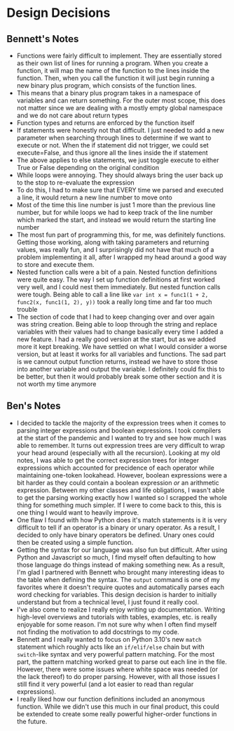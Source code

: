 # Design Decisions

## Bennett's Notes

- Functions were fairly difficult to implement. They are essentially stored as their own list of lines for running a program. When you create a function, it will map the name of the function to the lines inside the function. Then, when you call the function it will just begin running a new binary plus program, which consists of the function lines.
- This means that a binary plus program takes in a namespace of variables and can return something. For the outer most scope, this does not matter since we are dealing with a mostly empty global namespace and we do not care about return types
- Function types and returns are enforced by the function itself
- If statements were honestly not that difficult. I just needed to add a new parameter when searching through lines to determine if we want to execute or not. When the if statement did not trigger, we could set execute=False, and thus ignore all the lines inside the if statement
- The above applies to else statements, we just toggle execute to either True or False depending on the original condition
- While loops were annoying. They should always bring the user back up to the stop to re-evaluate the expression
- To do this, I had to make sure that EVERY time we parsed and executed a line, it would return a new line number to move onto
- Most of the time this line number is just 1 more than the previous line number, but for while loops we had to keep track of the line number which marked the start, and instead we would return the starting line number
- The most fun part of programming this, for me, was definitely functions. Getting those working, along with taking parameters and returning values, was really fun, and I surprisingly did not have that much of a problem implementing it all, after I wrapped my head around a good way to store and execute them.
- Nested function calls were a bit of a pain. Nested function definitions were quite easy. The way I set up function definitions at first worked very well, and I could nest them immediately. But nested function calls were tough. Being able to call a line like `var int x = func1(1 + 2, func2(x, func1(1, 2), y))` took a really long time and far too much trouble
- The section of code that I had to keep changing over and over again was string creation. Being able to loop through the string and replace variables with their values had to change basically every time I added a new feature. I had a really good version at the start, but as we added more it kept breaking. We have settled on what I would consider a worse version, but at least it works for all variables and functions. The sad part is we cannout output function returns, instead we have to store those into another variable and output the variable. I definitely could fix this to be better, but then it would probably break some other section and it is not worth my time anymore

## Ben's Notes

- I decided to tackle the majority of the expression trees when it comes to parsing integer expressions and boolean expressions. I took compilers at the start of the pandemic and I wanted to try and see how much I was able to remember. It turns out expression trees are very difficult to wrap your head around (especially with all the recursion). Looking at my old notes, I was able to get the correct expression trees for integer expressions which accounted for precidence of each operator while maintaining one-token lookahead. However, boolean expressions were a bit harder as they could contain a boolean expression *or* an arithmetic expression. Between my other classes and life obligations, I wasn't able to get the parsing working exactly how I wanted so I scrapped the whole thing for something much simpler. If I were to come back to this, this is one thing I would want to heavily improve.
- One flaw I found with how Python does it's match statements is it is very difficult to tell if an operator is a binary or unary operator. As a result, I decided to only have binary operators be defined. Unary ones could then be created using a simple function.
- Getting the syntax for our language was also fun but difficult. After using Python and Javascript so much, I find myself often defaulting to how those language do things instead of making something new. As a result, I'm glad I partnered with Bennett who brought many interesting ideas to the table when defining the syntax. The `output` command is one of my favorites where it doesn't require quotes and automatically parses each word checking for variables. This design decision is harder to initially understand but from a technical level, I just found it really cool.
- I've also come to realize I really enjoy writing up documentation. Writing high-level overviews and tutorials with tables, examples, etc. is really enjoyable for some reason. I'm not sure why when I often find myself not finding the motivation to add docstrings to my code.
- Bennett and I really wanted to focus on Python 3.10's new `match` statement which roughly acts like an `if/elif/else` chain but with `switch`-like syntax and very powerful pattern matching. For the most part, the pattern matching worked great to parse out each line in the file. However, there were some issues where white space was needed (or the lack thereof) to do proper parsing. However, with all those issues I still find it very powerful (and a lot easier to read than regular expressions).
- I really liked how our function definitions included an anonymous function. While we didn't use this much in our final product, this could be extended to create some really powerful higher-order functions in the future.
